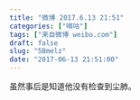 ```yaml
---
title: "微博 2017.6.13 21:51"
categories: ["嘀咕"]
tags: ["来自微博 weibo.com"]
draft: false
slug: "5Bmelz"
date: "2017-06-13 21:51:00"
---
```


<p>虽然事后是知道他没有检查到尘肺。 ​​​​</p>
